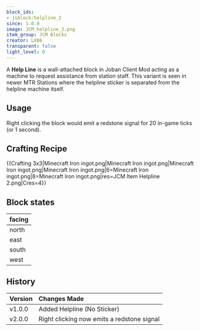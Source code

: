 ```yaml
---
block_ids:
- jsblock:helpline_2
since: 1.0.0
image: JCM_helpline_2.png
item_group: JCM Blocks
creator: LX86
transparent: false
light_level: 0
---
```


A **Help Line** is a wall-attached block in Joban Client Mod acting as a machine to request assistance from station staff. This variant is seen in newer MTR Stations where the helpline sticker is separated from the helpline machine itself. 

## Usage
Right clicking the block would emit a redstone signal for 20 in-game ticks (or 1 second).

## Crafting Recipe
{{Crafting 3x3|Minecraft Iron ingot.png|Minecraft Iron ingot.png|Minecraft Iron ingot.png|Minecraft Iron ingot.png|6=Minecraft Iron ingot.png|8=Minecraft Iron ingot.png|res=JCM Item Helpline 2.png|Cres=4}}


## Block states
| facing |
|:-------|
| north  |
| east   |
| south  |
| west   |

## History
| Version | Changes Made                               |
|:--------|:-------------------------------------------|
| v1.0.0  | Added Helpline (No Sticker)                |
| v2.0.0  | Right clicking now emits a redstone signal |